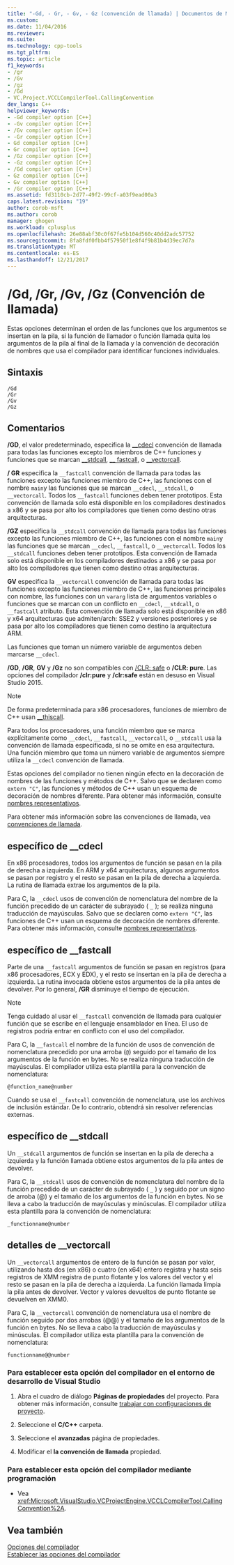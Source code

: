 ```yaml
---
title: "-Gd, - Gr, - Gv, - Gz (convención de llamada) | Documentos de Microsoft"
ms.custom: 
ms.date: 11/04/2016
ms.reviewer: 
ms.suite: 
ms.technology: cpp-tools
ms.tgt_pltfrm: 
ms.topic: article
f1_keywords:
- /gr
- /Gv
- /gz
- /Gd
- VC.Project.VCCLCompilerTool.CallingConvention
dev_langs: C++
helpviewer_keywords:
- -Gd compiler option [C++]
- -Gv compiler option [C++]
- /Gv compiler option [C++]
- -Gr compiler option [C++]
- Gd compiler option [C++]
- Gr compiler option [C++]
- /Gz compiler option [C++]
- -Gz compiler option [C++]
- /Gd compiler option [C++]
- Gz compiler option [C++]
- Gv compiler option [C++]
- /Gr compiler option [C++]
ms.assetid: fd3110cb-2d77-49f2-99cf-a03f9ead00a3
caps.latest.revision: "19"
author: corob-msft
ms.author: corob
manager: ghogen
ms.workload: cplusplus
ms.openlocfilehash: 26e88abf30c0f67fe5b104d560c40dd2adc57752
ms.sourcegitcommit: 8fa8fdf0fbb4f57950f1e8f4f9b81b4d39ec7d7a
ms.translationtype: MT
ms.contentlocale: es-ES
ms.lasthandoff: 12/21/2017
---
```

# <a name="gd-gr-gv-gz-calling-convention"></a>/Gd, /Gr, /Gv, /Gz (Convención de llamada)
Estas opciones determinan el orden de las funciones que los argumentos se insertan en la pila, si la función de llamador o función llamada quita los argumentos de la pila al final de la llamada y la convención de decoración de nombres que usa el compilador para identificar funciones individuales.  
  
## <a name="syntax"></a>Sintaxis  
  
```  
/Gd  
/Gr  
/Gv  
/Gz  
```  
  
## <a name="remarks"></a>Comentarios  
 **/GD**, el valor predeterminado, especifica la [__cdecl](../../cpp/cdecl.md) convención de llamada para todas las funciones excepto los miembros de C++ funciones y funciones que se marcan [__stdcall](../../cpp/stdcall.md), [__ fastcall](../../cpp/fastcall.md), o [__vectorcall](../../cpp/vectorcall.md).  
  
 **/ GR** especifica la `__fastcall` convención de llamada para todas las funciones excepto las funciones miembro de C++, las funciones con el nombre `main`y las funciones que se marcan `__cdecl`, `__stdcall`, o `__vectorcall`. Todos los `__fastcall` funciones deben tener prototipos. Esta convención de llamada solo está disponible en los compiladores destinados a x86 y se pasa por alto los compiladores que tienen como destino otras arquitecturas.  
  
 **/GZ** especifica la `__stdcall` convención de llamada para todas las funciones excepto las funciones miembro de C++, las funciones con el nombre `main`y las funciones que se marcan `__cdecl`, `__fastcall`, o `__vectorcall`. Todos los `__stdcall` funciones deben tener prototipos. Esta convención de llamada solo está disponible en los compiladores destinados a x86 y se pasa por alto los compiladores que tienen como destino otras arquitecturas.  
  
 **GV** especifica la `__vectorcall` convención de llamada para todas las funciones excepto las funciones miembro de C++, las funciones principales con nombre, las funciones con un `vararg` lista de argumentos variables o funciones que se marcan con un conflicto en `__cdecl`, `__stdcall`, o `__fastcall` atributo. Esta convención de llamada solo está disponible en x86 y x64 arquitecturas que admiten/arch: SSE2 y versiones posteriores y se pasa por alto los compiladores que tienen como destino la arquitectura ARM.  
  
 Las funciones que toman un número variable de argumentos deben marcarse `__cdecl`.  
  
 **/GD**, **/GR**, **GV** y **/Gz** no son compatibles con [/CLR: safe](../../build/reference/clr-common-language-runtime-compilation.md) o   **/CLR: pure**. Las opciones del compilador **/clr:pure** y **/clr:safe** están en desuso en Visual Studio 2015.  
  
> [!NOTE]
>  De forma predeterminada para x86 procesadores, funciones de miembro de C++ usan [__thiscall](../../cpp/thiscall.md).  
  
 Para todos los procesadores, una función miembro que se marca explícitamente como `__cdecl`, `__fastcall`, `__vectorcall`, o `__stdcall` usa la convención de llamada especificada, si no se omite en esa arquitectura. Una función miembro que toma un número variable de argumentos siempre utiliza la `__cdecl` convención de llamada.  
  
 Estas opciones del compilador no tienen ningún efecto en la decoración de nombres de las funciones y métodos de C++. Salvo que se declaren como `extern "C"`, las funciones y métodos de C++ usan un esquema de decoración de nombres diferente. Para obtener más información, consulte [nombres representativos](../../build/reference/decorated-names.md).  
  
 Para obtener más información sobre las convenciones de llamada, vea [convenciones de llamada](../../cpp/calling-conventions.md).  
  
## <a name="cdecl-specifics"></a>específico de __cdecl  
 En x86 procesadores, todos los argumentos de función se pasan en la pila de derecha a izquierda. En ARM y x64 arquitecturas, algunos argumentos se pasan por registro y el resto se pasan en la pila de derecha a izquierda. La rutina de llamada extrae los argumentos de la pila.  
  
 Para C, la `__cdecl` usos de convención de nomenclatura del nombre de la función precedido de un carácter de subrayado ( `_` ); se realiza ninguna traducción de mayúsculas. Salvo que se declaren como `extern "C"`, las funciones de C++ usan un esquema de decoración de nombres diferente. Para obtener más información, consulte [nombres representativos](../../build/reference/decorated-names.md).  
  
## <a name="fastcall-specifics"></a>específico de __fastcall  
 Parte de una `__fastcall` argumentos de función se pasan en registros (para x86 procesadores, ECX y EDX), y el resto se insertan en la pila de derecha a izquierda. La rutina invocada obtiene estos argumentos de la pila antes de devolver. Por lo general, **/GR** disminuye el tiempo de ejecución.  
  
> [!NOTE]
>  Tenga cuidado al usar el `__fastcall` convención de llamada para cualquier función que se escribe en el lenguaje ensamblador en línea. El uso de registros podría entrar en conflicto con el uso del compilador.  
  
 Para C, la `__fastcall` el nombre de la función de usos de convención de nomenclatura precedido por una arroba (`@`) seguido por el tamaño de los argumentos de la función en bytes. No se realiza ninguna traducción de mayúsculas. El compilador utiliza esta plantilla para la convención de nomenclatura:  
  
```  
@function_name@number  
```  
  
 Cuando se usa el `__fastcall` convención de nomenclatura, use los archivos de inclusión estándar. De lo contrario, obtendrá sin resolver referencias externas.  
  
## <a name="stdcall-specifics"></a>específico de __stdcall  
 Un `__stdcall` argumentos de función se insertan en la pila de derecha a izquierda y la función llamada obtiene estos argumentos de la pila antes de devolver.  
  
 Para C, la `__stdcall` usos de convención de nomenclatura del nombre de la función precedido de un carácter de subrayado ( `_` ) y seguido por un signo de arroba (@) y el tamaño de los argumentos de la función en bytes. No se lleva a cabo la traducción de mayúsculas y minúsculas. El compilador utiliza esta plantilla para la convención de nomenclatura:  
  
```  
_functionname@number  
```  
  
## <a name="vectorcall-specifics"></a>detalles de __vectorcall  
 Un `__vectorcall` argumentos de entero de la función se pasan por valor, utilizando hasta dos (en x86) o cuatro (en x64) entero registra y hasta seis registros de XMM registra de punto flotante y los valores del vector y el resto se pasan en la pila de derecha a izquierda. La función llamada limpia la pila antes de devolver. Vector y valores devueltos de punto flotante se devuelven en XMM0.  
  
 Para C, la `__vectorcall` convención de nomenclatura usa el nombre de función seguido por dos arrobas (@@) y el tamaño de los argumentos de la función en bytes. No se lleva a cabo la traducción de mayúsculas y minúsculas. El compilador utiliza esta plantilla para la convención de nomenclatura:  
  
```  
functionname@@number  
```  
  
### <a name="to-set-this-compiler-option-in-the-visual-studio-development-environment"></a>Para establecer esta opción del compilador en el entorno de desarrollo de Visual Studio  
  
1.  Abra el cuadro de diálogo **Páginas de propiedades** del proyecto. Para obtener más información, consulte [trabajar con configuraciones de proyecto](../../ide/working-with-project-properties.md).  
  
2.  Seleccione el **C/C++** carpeta.  
  
3.  Seleccione el **avanzadas** página de propiedades.  
  
4.  Modificar el **la convención de llamada** propiedad.  
  
### <a name="to-set-this-compiler-option-programmatically"></a>Para establecer esta opción del compilador mediante programación  
  
-   Vea <xref:Microsoft.VisualStudio.VCProjectEngine.VCCLCompilerTool.CallingConvention%2A>.  
  
## <a name="see-also"></a>Vea también  
 [Opciones del compilador](../../build/reference/compiler-options.md)   
 [Establecer las opciones del compilador](../../build/reference/setting-compiler-options.md)